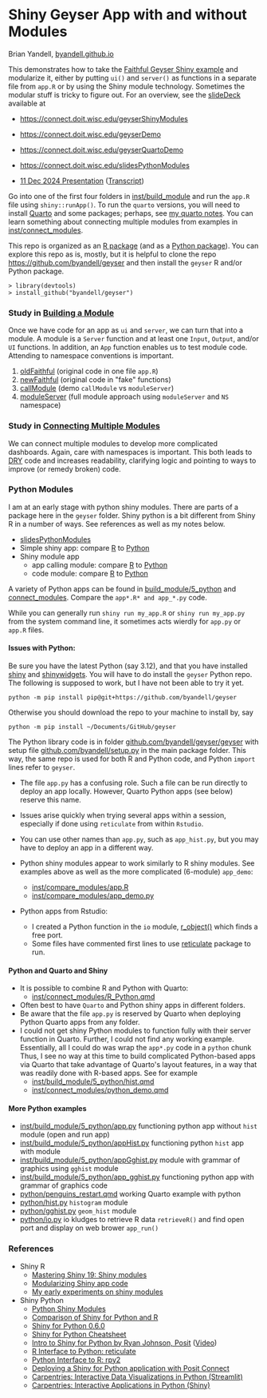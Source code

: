 # Shiny Geyser App with and without Modules

Brian Yandell, [byandell.github.io](https://byandell.github.io)

This demonstrates how to take the
[Faithful Geyser Shiny example](https://shiny.rstudio.com/gallery/faithful.html)
and modularize it, either by putting `ui()` and `server()` as functions in a
separate file from `app.R` or by using the Shiny module technology.
Sometimes the modular stuff is tricky to figure out.
For an overview, see the 
[slideDeck](https://github.com/byandell/geyser/tree/main/inst/slideDeck)
available at

- <https://connect.doit.wisc.edu/geyserShinyModules>
- <https://connect.doit.wisc.edu/geyserDemo>
- <https://connect.doit.wisc.edu/geyserQuartoDemo>
- <https://connect.doit.wisc.edu/slidesPythonModules>

- [11 Dec 2024 Presentation](https://drive.google.com/file/d/1BGSIhihpBc-2TfRza5RGeXBCB55EC6-l)
([Transcript](https://docs.google.com/document/d/1x15G20Mj8EBFJTAit8-LP-9DlystM6TR9TQf8-tBpjs))

Go into one of the first four folders in
[inst/build_module](https://github.com/byandell/geyser/tree/main/inst/build_module)
and run the `app.R` file using `shiny::runApp()`.
To run the `quarto` versions, you will need to install
[Quarto](https://quarto.org/) and some packages; perhaps, see
[my quarto notes](https://github.com/byandell/quarto).
You can learn something about connecting multiple modules from examples in
[inst/connect_modules](https://github.com/byandell/geyser/tree/main/inst/connect_modules).

This repo is organized as an 
[R package](https://docs.posit.co/ide/user/ide/guide/pkg-devel/writing-packages.html)
(and as a
[Python package](https://packaging.python.org/en/latest/tutorials/packaging-projects/)).
You can explore this repo as is, mostly, but it is helpful to clone the repo
<https://github.com/byandell/geyser>
and then install the `geyser` R and/or Python package.

```
> library(devtools)
> install_github("byandell/geyser")
```

### Study in [Building a Module](https://github.com/byandell/geyser/tree/main/inst/build_module)

Once we have code for an app as `ui` and `server`, we can turn that into a module.
A module is a `Server` function and at least one `Input`, `Output`, and/or
`UI` functions. In addition, an `App` function enables us to test module code.
Attending to namespace conventions is important. 

1. [oldFaithful](https://github.com/byandell/geyser/tree/main/inst/build_module/1_oldFaithful)
(original code in one file `app.R`)
2. [newFaithful](https://github.com/byandell/geyser/tree/main/inst/build_module/2_newFaithful)
(original code in "fake" functions)
3. [callModule](https://github.com/byandell/geyser/tree/main/inst/build_module/3_callModule)
(demo `callModule` vs `moduleServer`)
4. [moduleServer](https://github.com/byandell/geyser/tree/main/inst/build_module/4_moduleServer)
(full module approach using `moduleServer` and `NS` namespace)

### Study in [Connecting Multiple Modules](https://github.com/byandell/geyser/tree/main/inst/connect_modules)

We can connect multiple modules to develop more complicated dashboards.
Again, care with namespaces is important.
This both leads to
[DRY](https://www.getdbt.com/blog/guide-to-dry)
code and increases readability, clarifying logic and pointing to ways to improve
(or remedy broken) code.

### Python Modules

I am at an early stage with python shiny modules.
There are parts of a package here in the `geyser` folder.
Shiny python is a bit different from Shiny R in a number of ways.
See references as well as my notes below.

- [slidesPythonModules](https://connect.doit.wisc.edu/slidesPythonModules)
- Simple shiny app: compare
[R](https://github.com/byandell/geyser/tree/main/inst/build_module/1_oldFaithful/appLogic.R)
to 
[Python](https://github.com/byandell/geyser/tree/main/inst/build_module/5_Python/appHist.py)
- Shiny module app
  - app calling module: compare
[R](https://github.com/byandell/geyser/blob/main/inst/build_module/4_moduleServer/app_hist.R)
to 
[Python](https://github.com/byandell/geyser/blob/main/inst/build_module/5_python/app_hist.py)
  - code module: compare
[R](https://github.com/byandell/geyser/blob/main/R/hist.R)
to 
[Python](https://github.com/byandell/geyser/blob/main/geyser/hist.py)

A variety of Python apps can be found in
[build_module/5_python](https://github.com/byandell/geyser/blob/main/inst/build_module/5_python)
and
[connect_modules](https://github.com/byandell/geyser/blob/main/inst/connect_modules).
Compare the `app*.R* and app_*.py` code.

While you can generally run `shiny run my_app.R` or
`shiny run my_app.py` from the system command line,
it sometimes acts wierdly for `app.py` or `app.R` files.

#### Issues with Python:

Be sure you have the latest Python (say 3.12),
and that you have installed
[shiny](https://pypi.org/project/shiny/)
and
[shinywidgets](https://pypi.org/project/shinywidgets/).
You will have to do install the `geyser` Python repo.
The following is supposed to work, but I have not been able to try it yet.

```
python -m pip install pip@git+https://github.com/byandell/geyser
```

Otherwise you should download the repo to your machine to install by, say

```
python -m pip install ~/Documents/GitHub/geyser
```

The Python library code is in folder
[github.com/byandell/geyser/geyser](https://github.com/byandell/geyser/blob/main/geyser)
with setup file
[github.com/byandell/setup.py](https://github.com/byandell/geyser/blob/main/setup.py)
in the main package folder.
This way, the same repo is used for both R and Python code,
and Python `import` lines refer to `geyser`.

- The file `app.py` has a confusing role.
Such a file can be run directly to deploy an app locally.
However, Quarto Python apps (see below) reserve this name.
- Issues arise quickly when trying several apps within a session,
especially if done using `reticulate` from within `Rstudio`.
- You can use other names than `app.py`, such as `app_hist.py`,
but you may have to deploy an app in a different way.
- Python shiny modules appear to work similarly to R shiny modules.
See examples above as well as the more complicated (6-module) `app_demo`:
  - [inst/compare_modules/app.R](https://github.com/byandell/geyser/blob/main/inst/connect_modules/app.R)
  - [inst/compare_modules/app_demo.py](https://github.com/byandell/geyser/blob/main/inst/connect_modules/app_demo.py)

- Python apps from Rstudio: 
  - I created a Python function in the `io` module,
[r_object()](https://github.com/byandell/geyser/blob/main/geyser/io.py)
which finds a free port.
  - Some files have commented first lines to use
[reticulate](https://rstudio.github.io/reticulate/)
package to run.

#### Python and Quarto and Shiny

- It is possible to combine R and Python with Quarto:
  - [inst/connect_modules/R_Python.qmd](https://github.com/byandell/geyser/blob/inst/connect_modules/R_Python.qmd)
- Often best to have `Quarto` and Python shiny apps in different folders.
- Be aware that the file `app.py` is reserved by Quarto when deploying
Python Quarto apps from any folder.
- I could not get shiny Python modules to function fully with their
server function in Quarto. Further, I could not find any working example.
Essentially, all I could do was wrap the `app*.py` code in a `python` chunk
Thus, I see no way at this time to build complicated Python-based apps
via Quarto that take advantage of Quarto's layout features, 
in a way that was readily done with R-based apps.
See for example
  - [inst/build_module/5_python/hist.qmd](https://github.com/byandell/geyser/blob/main/inst/build_module/5_python/hist.qmd)
  - [inst/connect_modules/python_demo.qmd](https://github.com/byandell/geyser/blob/main/inst/connect_modules/python_demo.qmd)

#### More Python examples

- [inst/build_module/5_python/app.py](https://github.com/byandell/geyser/blob/main/inst/build_module/5_python/app.py)
functioning python app without `hist` module (open and run app)
- [inst/build_module/5_python/appHist.py](https://github.com/byandell/geyser/blob/main/inst/build_module/5_python/appHist.py)
functioning python `hist` app with module 
- [inst/build_module/5_python/appGghist.py](https://github.com/byandell/geyser/blob/main/inst/build_module/5_python/appGghist.py)
module with grammar of graphics using `gghist` module
- [inst/build_module/5_python/app_gghist.py](https://github.com/byandell/geyser/blob/main/inst/build_module/5_python/app_gghist.py)
functioning python app with grammar of graphics code
- [python/penguins_restart.qmd](https://github.com/byandell/geyser/blob/main/python/penguins_restart.qmd)
working Quarto example with python
- [python/hist.py](https://github.com/byandell/geyser/blob/main/python/hist.py)
`histogram` module
- [python/gghist.py](https://github.com/byandell/geyser/blob/main/python/gghist.py)
`geom_hist` module
- [python/io.py](https://github.com/byandell/geyser/blob/main/python/io.py)
io kludges to retrieve R data `retrieveR()` and find open port and display on web brower `app_run()`

### References

- Shiny R
  - [Mastering Shiny 19: Shiny modules](https://mastering-shiny.org/scaling-modules.html)
  - [Modularizing Shiny app code](https://shiny.rstudio.com/articles/modules.html)
  - [My early experiments on shiny modules](https://github.com/byandell/shiny_module)
- Shiny Python
  - [Python Shiny Modules](https://shiny.posit.co/py/docs/modules.html)
  - [Comparison of Shiny for Python and R](https://shiny.posit.co/py/docs/comp-r-shiny.html)
  - [Shiny for Python 0.6.0](https://shiny.posit.co/blog/posts/shiny-python-0.6.0/)
  - [Shiny for Python Cheatsheet](https://rstudio.github.io/cheatsheets/html/shiny-python.html)
  - [Intro to Shiny for Python by Ryan Johnson, Posit](https://it.wisc.edu/wp-content/uploads/Intro-to-Shiny-for-Python.pdf)
([Video](https://mediaspace.wisc.edu/media/Shiny+App+with+Python+-+Posit+Day+2/1_q6p65pfh))
  - [R Interface to Python: reticulate](https://rstudio.github.io/reticulate/)
  - [Python Interface to R: rpy2](https://rpy2.github.io/)
  - [Deploying a Shiny for Python application with Posit Connect](https://posit.co/blog/deploying-a-shiny-for-python-application-with-posit-connect/)
  - [Carpentries: Interactive Data Visualizations in Python (Streamlit)](https://carpentries-incubator.github.io/python-interactive-data-visualizations/)
  - [Carpentries: Interactive Applications in Python (Shiny)](https://wvuhpc.github.io/Interactive-Applications-Python/)
  

